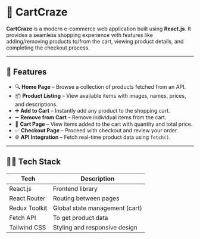 # 🛒 CartCraze

**CartCraze** is a modern e-commerce web application built using **React.js**. It provides a seamless shopping experience with features like adding/removing products to/from the cart, viewing product details, and completing the checkout process.

---

## 🚀 Features

- 🔍 **Home Page** – Browse a collection of products fetched from an API.
- 📦 **Product Listing** – View available items with images, names, prices, and descriptions.
- ➕ **Add to Cart** – Instantly add any product to the shopping cart.
- ➖ **Remove from Cart** – Remove individual items from the cart.
- 🛒 **Cart Page** – View items added to the cart with quantity and total price.
- ✅ **Checkout Page** – Proceed with checkout and review your order.
- 🌐 **API Integration** – Fetch real-time product data using `fetch()`.

---

## 🧑‍💻 Tech Stack

| Tech            | Description                    |
|-----------------|--------------------------------|
| React.js        | Frontend library               |
| React Router    | Routing between pages          |
| Redux Toolkit   | Global state management (cart) |
| Fetch API       | To get product data            |
| Tailwind CSS    | Styling and responsive design  |
